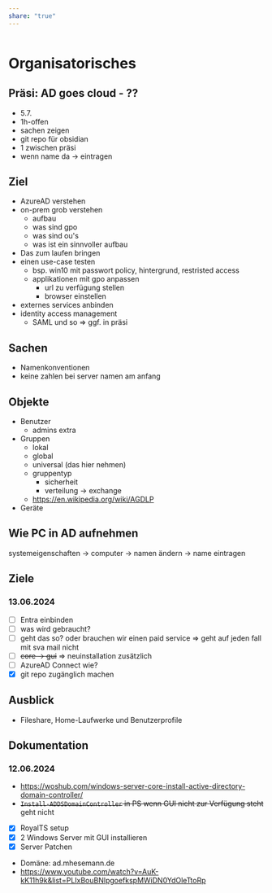 ```yaml
---
share: "true"
---
```


```table-of-contents
```
# Organisatorisches
## Präsi: AD goes cloud - ??
- 5.7.
- 1h-offen
- sachen zeigen
- git repo für obsidian
- 1 zwischen präsi
- wenn name da -> eintragen
## Ziel
- AzureAD verstehen
- on-prem grob verstehen
	- aufbau
	- was sind gpo
	- was sind ou's
	- was ist ein sinnvoller aufbau
- Das zum laufen bringen
- einen use-case testen
	- bsp. win10 mit passwort policy, hintergrund, restristed access
	- applikationen mit gpo anpassen
		- url zu verfügung stellen
		- browser einstellen
- externes services anbinden
- identity access management
	- SAML und so
	=> ggf. in präsi
## Sachen
- Namenkonventionen
- keine zahlen bei server namen am anfang
## Objekte
- Benutzer
	- admins extra
- Gruppen
	- lokal
	- global
	- universal (das hier nehmen)
	- gruppentyp
		- sicherheit
		- verteilung -> exchange
	- https://en.wikipedia.org/wiki/AGDLP
- Geräte
## Wie PC in AD aufnehmen
systemeigenschaften -> computer -> namen ändern -> name eintragen
## Ziele
### 13.06.2024
- [ ] Entra einbinden
- [ ] was wird gebraucht?
- [ ] geht das so? oder brauchen wir einen paid service
	=> geht auf jeden fall mit sva mail nicht
- [ ] ~~core -> gui~~
	=> neuinstallation zusätzlich
- [ ] AzureAD Connect wie?
- [x] git repo zugänglich machen
## Ausblick
- Fileshare, Home-Laufwerke und Benutzerprofile
## Dokumentation
### 12.06.2024
- https://woshub.com/windows-server-core-install-active-directory-domain-controller/
- ~~`Install-ADDSDomainController` in PS wenn GUI nicht zur Verfügung steht~~ geht nicht
- [x] RoyalTS setup
- [x] 2 Windows Server mit GUI installieren
- [x] Server Patchen
- Domäne: ad.mhesemann.de
- https://www.youtube.com/watch?v=AuK-kK11h9k&list=PLIxBouBNlpgoefkspMWiDN0YdOleTtoRp
